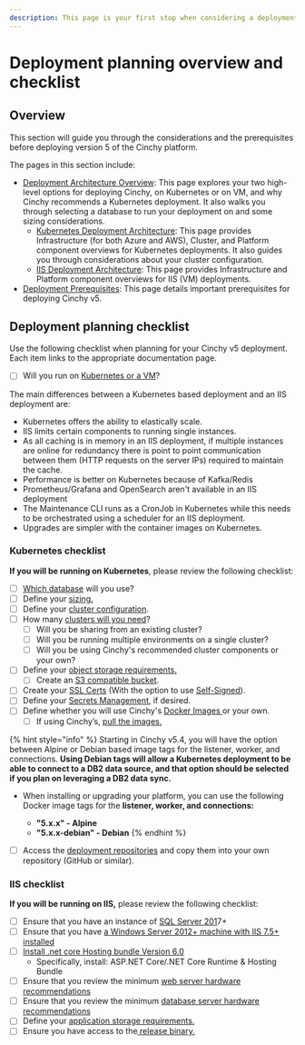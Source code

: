 ```yaml
---
description: This page is your first stop when considering a deployment of Cinchy v5.
---
```


# Deployment planning overview and checklist

## Overview

This section will guide you through the considerations and the prerequisites before deploying version 5 of the Cinchy platform.

The pages in this section include:

- [Deployment Architecture Overview](deployment-architecture-overview/): This page explores your two high-level options for deploying Cinchy, on Kubernetes or on VM, and why Cinchy recommends a Kubernetes deployment. It also walks you through selecting a database to run your deployment on and some sizing considerations.
  - [Kubernetes Deployment Architecture](deployment-architecture-overview/): This page provides Infrastructure (for both Azure and AWS), Cluster, and Platform component overviews for Kubernetes deployments. It also guides you through considerations about your cluster configuration.
  - [IIS Deployment Architecture](deployment-architecture-overview/iis-deployment-architecture.md): This page provides Infrastructure and Platform component overviews for IIS (VM) deployments.
- [Deployment Prerequisites](deployment-prerequisites/): This page details important prerequisites for deploying Cinchy v5.

## Deployment planning checklist

Use the following checklist when planning for your Cinchy v5 deployment. Each item links to the appropriate documentation page.

- [ ] Will you run on [Kubernetes or a VM](deployment-architecture-overview/#1.-kubernetes-vs-vms)?

The main differences between a Kubernetes based deployment and an IIS deployment are:

- Kubernetes offers the ability to elastically scale.
- IIS limits certain components to running single instances.
- As all caching is in memory in an IIS deployment, if multiple instances are online for redundancy there is point to point communication between them (HTTP requests on the server IPs) required to maintain the cache.
- Performance is better on Kubernetes because of Kafka/Redis
- Prometheus/Grafana and OpenSearch aren't available in an IIS deployment
- The Maintenance CLI runs as a CronJob in Kubernetes while this needs to be orchestrated using a scheduler for an IIS deployment.
- Upgrades are simpler with the container images on Kubernetes.

### Kubernetes checklist

**If you will be running on Kubernetes**, please review the following checklist:

- [ ] [Which database](deployment-architecture-overview/README.md/#choose-a-database) will you use?
- [ ] Define your [sizing.](deployment-architecture-overview/README.md/#sizing-considerations-and-requirements)
- [ ] Define your [cluster configuration](deployment-architecture-overview/kubernetes-deployment-architecture.md#cluster-configuration).
- [ ] How many [clusters will you need](deployment-architecture-overview/kubernetes-deployment-architecture.md#cluster-configuration)?
  - [ ] Will you be sharing from an existing cluster?
  - [ ] Will you be running multiple environments on a single cluster?
  - [ ] Will you be using Cinchy's recommended cluster components or your own?
- [ ] Define your [object storage requirements.](deployment-architecture-overview/README.md/#object-storage-requirements)
  - [ ] Create an [S3 compatible bucket](deployment-architecture-overview/README.md#object-storage-requirements).
- [ ] Create your [SSL Certs](deployment-prerequisites/README.md#ssl-certs) (With the option to use [Self-Signed](../kubernetes-deployment-installation/using-self-signed-ssl-certs-kubernetes-deployments.md)).
- [ ] Define your [Secrets Management,](deployment-prerequisites/README.md#secrets-management) if desired.
- [ ] Define whether you will use Cinchy's [Docker Images ](deployment-prerequisites/README.md#docker-images)or your own.
  - [ ] If using Cinchy’s, [pull the images.](deployment-prerequisites/README.md#access-cinchy-docker-images)

{% hint style="info" %}
Starting in Cinchy v5.4, you will have the option between Alpine or Debian based image tags for the listener, worker, and connections. **Using Debian tags will allow a Kubernetes deployment to be able to connect to a DB2 data source, and that option should be selected if you plan on leveraging a DB2 data sync.**

- When installing or upgrading your platform, you can use the following Docker image tags for the **listener, worker, and connections:**

  - **"5.x.x" - Alpine**
  - **"5.x.x-debian" - Debian**
    {% endhint %}

- [ ] Access the [deployment repositories](deployment-prerequisites/README.md#access-to-cinchy-artifacts) and copy them into your own repository (GitHub or similar).

### IIS checklist

**If you will be running on IIS,** please review the following checklist:

- [ ] Ensure that you have an instance of [SQL Server 201](deployment-prerequisites/README.md#general-requirements)7+
- [ ] Ensure that you have [a Windows Server 2012+ machine with IIS 7.5+ installed](deployment-prerequisites/README.md#general-requirements)
- [ ] [Install .net core Hosting bundle Version 6.0](https://dotnet.microsoft.com/en-us/download/dotnet/6.0)
  - Specifically, install: ASP.NET Core/.NET Core Runtime & Hosting Bundle
- [ ] Ensure that you review the minimum [web server hardware recommendations](deployment-prerequisites/README.md#system-requirements)
- [ ] Ensure that you review the minimum [database server hardware recommendations](deployment-prerequisites/README.md#system-requirements)
- [ ] Define your [application storage requirements.](deployment-architecture-overview/README.md#application-storage-requirements)
- [ ] Ensure you have access to the[ release binary.](deployment-prerequisites/README.md#access-the-artifacts)
